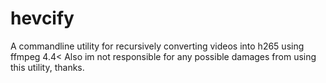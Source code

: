 # hevcify
A commandline utility for recursively converting videos into h265 using ffmpeg 4.4&lt;
Also im not responsible for any possible damages from using this utility, thanks.
